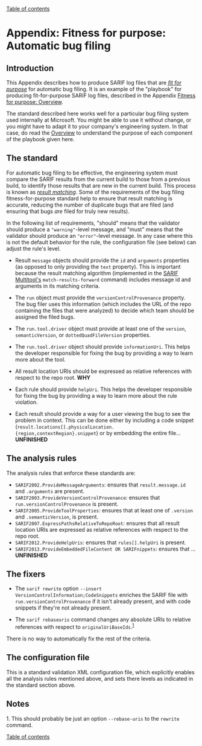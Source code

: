 [Table of contents](../README.md#contents)

# Appendix: Fitness for purpose: Automatic bug filing

## Introduction

This Appendix describes how to produce SARIF log files that are <a href="Glossary.md#fit-for-purpose">_fit for purpose_</a> for automatic bug filing. It is an example of the "playbook" for producing fit-for-purpose SARIF log files, described in the Appendix [Fitness for purpose: Overview](Fitness-for-purpose-overview.md).

The standard described here works well for a particular bug filing system used internally at Microsoft.
You might be able to use it without change, or you might have to adapt it to your company's engineering system.
In that case, do read the [Overview](Fitness-for-purpose-overview.md) to understand the purpose of each component of the playbook given here.

## The standard

For automatic bug filing to be effective, the engineering system must compare the SARIF results from the current build to those from a previous build, to identify those results that are new in the current build. This process is known as <a href="Glossary.md#result-matching">_result matching_</a>. Some of the requirements of the bug filing fitness-for-purpose standard help to ensure that result matching is accurate, reducing the number of duplicate bugs that are filed (and ensuring that bugs _are_ filed for truly new results).

In the following list of requirements, "should" means that the validator should produce a `"warning"`-level message, and "must" means that the validator should produce an `"error"`-level message. In any case where this is not the default behavior for the rule, the configuration file (see below) can adjust the rule's level.

- Result `message` objects should provide the `id` and `arguments` properties (as opposed to only providing the `text` property). This is important because the result matching algorithm (implemented in the [SARIF Multitool's](Multitool.md) `match-results-forward` command) includes message id and arguments in its matching criteria.

- The `run` object must provide the `versionControlProvenance` property. The bug filer uses this information (which includes the URL of the repo containing the files that were analyzed) to decide which team should be assigned the filed bugs.

- The `run.tool.driver` object must provide at least one of the `version`, `semanticVersion`, or `dottedQuadFileVersion` properties.

- The `run.tool.driver` object should provide `informationUri`. This helps the developer responsible for fixing the bug by providing a way to learn more about the tool.

- All result location URIs should be expressed as relative references with respect to the repo root. **WHY**

- Each rule should provide `helpUri`. This helps the developer responsible for fixing the bug by providing a way to learn more about the rule violation.

- Each result should provide a way for a user viewing the bug to see the problem in context. This can be done either by including a code snippet (`result.locations[].physicalLocation.{region,contextRegion}.snippet`) or by embedding the entire file... **UNFINISHED**

## The analysis rules

The analysis rules that enforce these standards are:

- `SARIF2002.ProvideMessageArguments`: ensures that `result.message.id` and `.arguments` are present.
- `SARIF2003.ProvideVersionControlProvenance`: ensures that `run.versionControlProvenance` is present.
- `SARIF2005.ProvideToolProperties`: ensures that at least one of `.version` and `.semanticVersion`, is present.
- `SARIF2007.ExpressPathsRelativeToRepoRoot`: ensures that all result location URIs are expressed as relative references with respect to the repo root.
- `SARIF2012.ProvideHelpUris`: ensures that `rules[].helpUri` is present.
- `SARIF2013.ProvideEmbeddedFileContent OR SARIFnippets`: ensures that ... **UNFINISHED**

## The fixers

- The `sarif rewrite` option `--insert VersionControlInformation;CodeSnippets` enriches the SARIF file with `run.versionControlProvenance` if it isn't already present, and with code snippets if they're not already present.

- The `sarif rebaseuris` command changes any absolute URIs to relative references with respect to `originalUriBaseIds`.<sup><a href="#note-1">1</a></sup>

There is no way to automatically fix the rest of the criteria.

## The configuration file

This is a standard validation XML configuration file, which explicitly enables all the analysis rules mentioned above, and sets there levels as indicated in the standard section above.

## Notes

<a id="note-1">1.</a> This should probably be just an option `--rebase-uris` to the `rewrite` command.

[Table of contents](../README.md#contents)